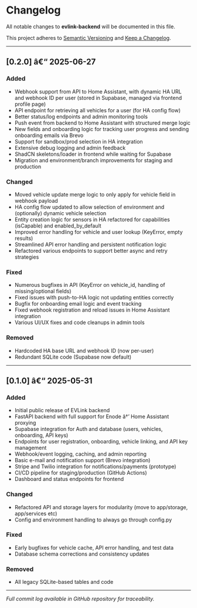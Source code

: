 # Changelog

All notable changes to **evlink-backend** will be documented in this file.

This project adheres to [Semantic Versioning](https://semver.org/spec/v2.0.0.html) and [Keep a Changelog](https://keepachangelog.com/en/1.0.0/).

---

## \[0.2.0] â€“ 2025-06-27

### Added

* Webhook support from API to Home Assistant, with dynamic HA URL and webhook ID per user (stored in Supabase, managed via frontend profile page)
* API endpoint for retrieving all vehicles for a user (for HA config flow)
* Better status/log endpoints and admin monitoring tools
* Push event from backend to Home Assistant with structured merge logic
* New fields and onboarding logic for tracking user progress and sending onboarding emails via Brevo
* Support for sandbox/prod selection in HA integration
* Extensive debug logging and admin feedback
* ShadCN skeletons/loader in frontend while waiting for Supabase
* Migration and environment/branch improvements for staging and production

### Changed

* Moved vehicle update merge logic to only apply for vehicle field in webhook payload
* HA config flow updated to allow selection of environment and (optionally) dynamic vehicle selection
* Entity creation logic for sensors in HA refactored for capabilities (isCapable) and enabled\_by\_default
* Improved error handling for vehicle and user lookup (KeyError, empty results)
* Streamlined API error handling and persistent notification logic
* Refactored various endpoints to support better async and retry strategies

### Fixed

* Numerous bugfixes in API (KeyError on vehicle\_id, handling of missing/optional fields)
* Fixed issues with push-to-HA logic not updating entities correctly
* Bugfix for onboarding email logic and event tracking
* Fixed webhook registration and reload issues in Home Assistant integration
* Various UI/UX fixes and code cleanups in admin tools

### Removed

* Hardcoded HA base URL and webhook ID (now per-user)
* Redundant SQLite code (Supabase now default)

---

## \[0.1.0] â€“ 2025-05-31

### Added

* Initial public release of EVLink backend
* FastAPI backend with full support for Enode â†’ Home Assistant proxying
* Supabase integration for Auth and database (users, vehicles, onboarding, API keys)
* Endpoints for user registration, onboarding, vehicle linking, and API key management
* Webhook/event logging, caching, and admin reporting
* Basic e-mail and notification support (Brevo integration)
* Stripe and Twilio integration for notifications/payments (prototype)
* CI/CD pipeline for staging/production (GitHub Actions)
* Dashboard and status endpoints for frontend

### Changed

* Refactored API and storage layers for modularity (move to app/storage, app/services etc)
* Config and environment handling to always go through config.py

### Fixed

* Early bugfixes for vehicle cache, API error handling, and test data
* Database schema corrections and consistency updates

### Removed

* All legacy SQLite-based tables and code

---

*Full commit log available in GitHub repository for traceability.*
